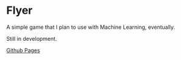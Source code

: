 # Flyer
A simple game that I plan to use with Machine Learning, eventually.

Still in development.

[Github Pages](https://vince7778.github.io/Flyer/)
